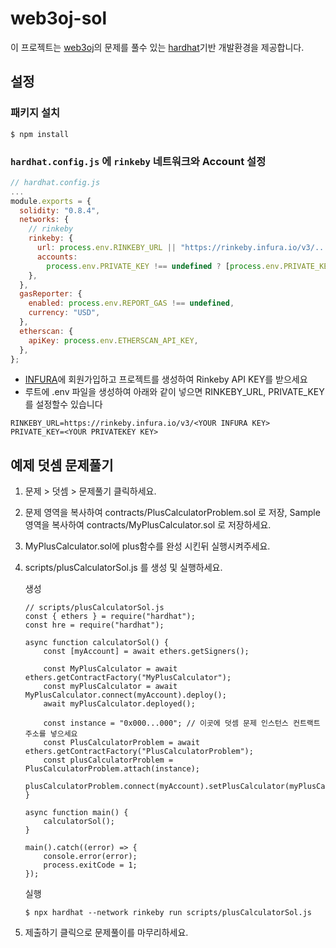 # web3oj-sol

이 프로젝트는 [web3oj](app.web3oj.com)의 문제를 풀수 있는 [hardhat](https://hardhat.org/)기반 개발환경을 제공합니다.



## 설정

### 패키지 설치

```shell
$ npm install
```



### `hardhat.config.js` 에 `rinkeby` 네트워크와 Account 설정

```js
// hardhat.config.js
...
module.exports = {
  solidity: "0.8.4",
  networks: {
    // rinkeby
    rinkeby: {
      url: process.env.RINKEBY_URL || "https://rinkeby.infura.io/v3/...",
      accounts:
        process.env.PRIVATE_KEY !== undefined ? [process.env.PRIVATE_KEY] : [],
    },
  },
  gasReporter: {
    enabled: process.env.REPORT_GAS !== undefined,
    currency: "USD",
  },
  etherscan: {
    apiKey: process.env.ETHERSCAN_API_KEY,
  },
};
```

- [INFURA](https://infura.io/)에 회원가입하고 프로젝트를 생성하여 Rinkeby API KEY를 받으세요
- 루트에 .env 파일을 생성하여 아래와 같이 넣으면 RINKEBY_URL, PRIVATE_KEY 를 설정할수 있습니다

```
RINKEBY_URL=https://rinkeby.infura.io/v3/<YOUR INFURA KEY>
PRIVATE_KEY=<YOUR PRIVATEKEY KEY>
```



## 예제 덧셈 문제풀기

1. 문제 > 덧셈 > 문제풀기 클릭하세요.

2. 문제 영역을 복사하여 contracts/PlusCalculatorProblem.sol 로 저장, Sample 영역을 복사하여 contracts/MyPlusCalculator.sol 로 저장하세요.

3. MyPlusCalculator.sol에 plus함수를 완성 시킨뒤 실행시켜주세요.

4. scripts/plusCalculatorSol.js 를 생성 및 실행하세요.

   생성

   ```
   // scripts/plusCalculatorSol.js
   const { ethers } = require("hardhat");
   const hre = require("hardhat");
   
   async function calculatorSol() {
       const [myAccount] = await ethers.getSigners();
       
       const MyPlusCalculator = await ethers.getContractFactory("MyPlusCalculator");
       const myPlusCalculator = await MyPlusCalculator.connect(myAccount).deploy(); 
       await myPlusCalculator.deployed();
   
       const instance = "0x000...000"; // 이곳에 덧셈 문제 인스턴스 컨트랙트 주소를 넣으세요
       const PlusCalculatorProblem = await ethers.getContractFactory("PlusCalculatorProblem");
       const plusCalculatorProblem = PlusCalculatorProblem.attach(instance);
       plusCalculatorProblem.connect(myAccount).setPlusCalculator(myPlusCalculator.address);
   }
   
   async function main() {
       calculatorSol();
   }
   
   main().catch((error) => {
       console.error(error);
       process.exitCode = 1;
   });
   ```

   실행

   ```
   $ npx hardhat --network rinkeby run scripts/plusCalculatorSol.js
   ```

5. 제출하기 클릭으로 문제풀이를 마무리하세요.


